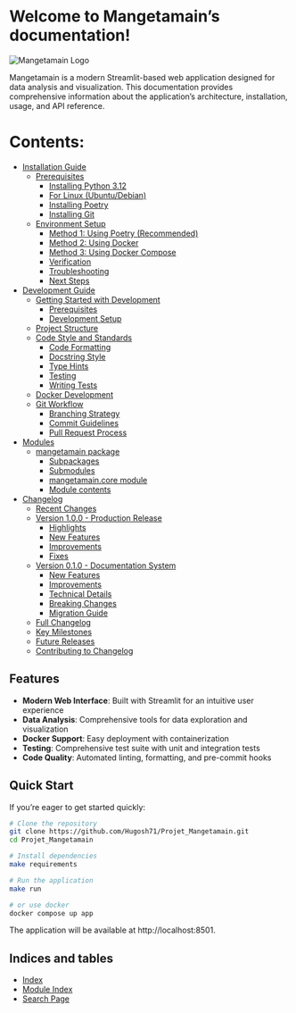 # Welcome to Mangetamain’s documentation!

![Mangetamain Logo](images/logo.jpeg)

Mangetamain is a modern Streamlit-based web application designed for data analysis and visualization. This documentation provides comprehensive information about the application’s architecture, installation, usage, and API reference.

# Contents:

* [Installation Guide](installation/index.md)
  * [Prerequisites](installation/prerequisites.md)
    * [Installing Python 3.12](installation/prerequisites.md#installing-python-3-12)
    * [For Linux (Ubuntu/Debian)](installation/prerequisites.md#for-linux-ubuntu-debian)
    * [Installing Poetry](installation/prerequisites.md#installing-poetry)
    * [Installing Git](installation/prerequisites.md#installing-git)
  * [Environment Setup](installation/setup.md)
    * [Method 1: Using Poetry (Recommended)](installation/setup.md#method-1-using-poetry-recommended)
    * [Method 2: Using Docker](installation/setup.md#method-2-using-docker)
    * [Method 3: Using Docker Compose](installation/setup.md#method-3-using-docker-compose)
    * [Verification](installation/setup.md#verification)
    * [Troubleshooting](installation/setup.md#troubleshooting)
    * [Next Steps](installation/setup.md#next-steps)
* [Development Guide](development/index.md)
  * [Getting Started with Development](development/getting_started.md)
    * [Prerequisites](development/getting_started.md#prerequisites)
    * [Development Setup](development/getting_started.md#development-setup)
  * [Project Structure](development/project_structure.md)
  * [Code Style and Standards](development/code_style.md)
    * [Code Formatting](development/code_style.md#code-formatting)
    * [Docstring Style](development/code_style.md#docstring-style)
    * [Type Hints](development/code_style.md#type-hints)
    * [Testing](development/code_style.md#testing)
    * [Writing Tests](development/code_style.md#writing-tests)
  * [Docker Development](development/docker.md)
  * [Git Workflow](development/git.md)
    * [Branching Strategy](development/git.md#branching-strategy)
    * [Commit Guidelines](development/git.md#commit-guidelines)
    * [Pull Request Process](development/git.md#pull-request-process)
* [Modules](modules.md)
  * [mangetamain package](mangetamain.md)
    * [Subpackages](mangetamain.md#subpackages)
    * [Submodules](mangetamain.md#submodules)
    * [mangetamain.core module](mangetamain.md#module-mangetamain.core)
    * [Module contents](mangetamain.md#module-mangetamain)
* [Changelog](changelog.md)
  * [Recent Changes](changelog.md#recent-changes)
  * [Version 1.0.0 - Production Release](changelog.md#version-1-0-0-production-release)
    * [Highlights](changelog.md#highlights)
    * [New Features](changelog.md#new-features)
    * [Improvements](changelog.md#improvements)
    * [Fixes](changelog.md#fixes)
  * [Version 0.1.0 - Documentation System](changelog.md#version-0-1-0-documentation-system)
    * [New Features](changelog.md#id1)
    * [Improvements](changelog.md#id2)
    * [Technical Details](changelog.md#technical-details)
    * [Breaking Changes](changelog.md#breaking-changes)
    * [Migration Guide](changelog.md#migration-guide)
  * [Full Changelog](changelog.md#full-changelog)
  * [Key Milestones](changelog.md#key-milestones)
  * [Future Releases](changelog.md#future-releases)
  * [Contributing to Changelog](changelog.md#contributing-to-changelog)

## Features

* **Modern Web Interface**: Built with Streamlit for an intuitive user experience
* **Data Analysis**: Comprehensive tools for data exploration and visualization
* **Docker Support**: Easy deployment with containerization
* **Testing**: Comprehensive test suite with unit and integration tests
* **Code Quality**: Automated linting, formatting, and pre-commit hooks

## Quick Start

If you’re eager to get started quickly:

```bash
# Clone the repository
git clone https://github.com/Hugosh71/Projet_Mangetamain.git
cd Projet_Mangetamain

# Install dependencies
make requirements

# Run the application
make run

# or use docker
docker compose up app
```

The application will be available at http://localhost:8501.

## Indices and tables

* [Index](genindex.md)
* [Module Index](py-modindex.md)
* [Search Page](search.md)
